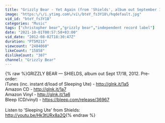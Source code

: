 ```yaml
---
title: "Grizzly Bear - Yet Again (from 'Shields', album out September 17\/18)"
image: "https:\/\/i.ytimg.com\/vi\/bteY_fs3Y18\/hqdefault.jpg"
vid_id: "bteY_fs3Y18"
categories: "Music"
tags: ["christopher bear","grizzly bear","independent record label"]
date: "2021-10-01T00:57:58+03:00"
vid_date: "2012-08-02T18:30:47Z"
duration: "PT5M21S"
viewcount: "2484060"
likeCount: "15858"
dislikeCount: "307"
channel: "Grizzly Bear"
---
```

{% raw %}GRIZZLY BEAR — SHIELDS, album out Sept 17/18, 2012. Pre-order:<br />iTunes (inc. instant d/load of Sleeping Ute) - <a rel="nofollow" target="blank" href="http://glnk.it/1a5">http://glnk.it/1a5</a><br />Amazon CD - <a rel="nofollow" target="blank" href="http://glnk.it/1a7">http://glnk.it/1a7</a><br />Amazon Vinyl - <a rel="nofollow" target="blank" href="http://glnk.it/1a6">http://glnk.it/1a6</a><br />Bleep (CD/vinyl) - <a rel="nofollow" target="blank" href="https://bleep.com/release/36967">https://bleep.com/release/36967</a><br /><br />Listen to 'Sleeping Ute' from Shields:<br /><a rel="nofollow" target="blank" href="http://youtu.be/Hk3tURx8a2Q">http://youtu.be/Hk3tURx8a2Q</a>{% endraw %}
